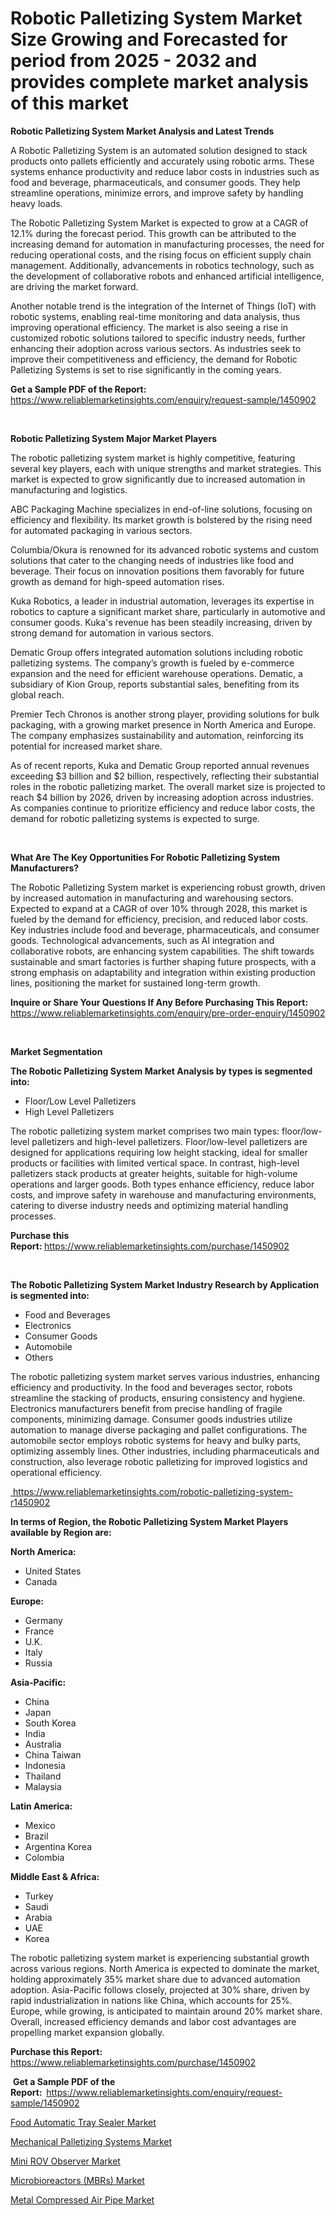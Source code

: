 <p><h1>Robotic Palletizing System Market Size Growing and Forecasted for period from 2025 - 2032 and provides complete market analysis of this market</h1></p><p><strong>Robotic Palletizing System Market Analysis and Latest Trends</strong></p>
<p><p>A Robotic Palletizing System is an automated solution designed to stack products onto pallets efficiently and accurately using robotic arms. These systems enhance productivity and reduce labor costs in industries such as food and beverage, pharmaceuticals, and consumer goods. They help streamline operations, minimize errors, and improve safety by handling heavy loads.</p><p>The Robotic Palletizing System Market is expected to grow at a CAGR of 12.1% during the forecast period. This growth can be attributed to the increasing demand for automation in manufacturing processes, the need for reducing operational costs, and the rising focus on efficient supply chain management. Additionally, advancements in robotics technology, such as the development of collaborative robots and enhanced artificial intelligence, are driving the market forward.</p><p>Another notable trend is the integration of the Internet of Things (IoT) with robotic systems, enabling real-time monitoring and data analysis, thus improving operational efficiency. The market is also seeing a rise in customized robotic solutions tailored to specific industry needs, further enhancing their adoption across various sectors. As industries seek to improve their competitiveness and efficiency, the demand for Robotic Palletizing Systems is set to rise significantly in the coming years.</p></p>
<p><strong>Get a Sample PDF of the Report:&nbsp;</strong> <a href="https://www.reliablemarketinsights.com/enquiry/request-sample/1450902?utm_campaign=1938&utm_medium=2&utm_source=Github&utm_content=ia&utm_term=28022025&utm_id=robotic-palletizing-system">https://www.reliablemarketinsights.com/enquiry/request-sample/1450902</a></p>
<p>&nbsp;</p>
<p><strong>Robotic Palletizing System Major Market Players</strong></p>
<p><p>The robotic palletizing system market is highly competitive, featuring several key players, each with unique strengths and market strategies. This market is expected to grow significantly due to increased automation in manufacturing and logistics.</p><p>ABC Packaging Machine specializes in end-of-line solutions, focusing on efficiency and flexibility. Its market growth is bolstered by the rising need for automated packaging in various sectors. </p><p>Columbia/Okura is renowned for its advanced robotic systems and custom solutions that cater to the changing needs of industries like food and beverage. Their focus on innovation positions them favorably for future growth as demand for high-speed automation rises.</p><p>Kuka Robotics, a leader in industrial automation, leverages its expertise in robotics to capture a significant market share, particularly in automotive and consumer goods. Kuka's revenue has been steadily increasing, driven by strong demand for automation in various sectors.</p><p>Dematic Group offers integrated automation solutions including robotic palletizing systems. The company’s growth is fueled by e-commerce expansion and the need for efficient warehouse operations. Dematic, a subsidiary of Kion Group, reports substantial sales, benefiting from its global reach.</p><p>Premier Tech Chronos is another strong player, providing solutions for bulk packaging, with a growing market presence in North America and Europe. The company emphasizes sustainability and automation, reinforcing its potential for increased market share.</p><p>As of recent reports, Kuka and Dematic Group reported annual revenues exceeding $3 billion and $2 billion, respectively, reflecting their substantial roles in the robotic palletizing market. The overall market size is projected to reach $4 billion by 2026, driven by increasing adoption across industries. As companies continue to prioritize efficiency and reduce labor costs, the demand for robotic palletizing systems is expected to surge.</p></p>
<p>&nbsp;</p>
<p><strong>What Are The Key Opportunities For Robotic Palletizing System Manufacturers?</strong></p>
<p><p>The Robotic Palletizing System market is experiencing robust growth, driven by increased automation in manufacturing and warehousing sectors. Expected to expand at a CAGR of over 10% through 2028, this market is fueled by the demand for efficiency, precision, and reduced labor costs. Key industries include food and beverage, pharmaceuticals, and consumer goods. Technological advancements, such as AI integration and collaborative robots, are enhancing system capabilities. The shift towards sustainable and smart factories is further shaping future prospects, with a strong emphasis on adaptability and integration within existing production lines, positioning the market for sustained long-term growth.</p></p>
<p><strong>Inquire or Share Your Questions If Any Before Purchasing This Report:</strong> <a href="https://www.reliablemarketinsights.com/enquiry/pre-order-enquiry/1450902?utm_campaign=1938&utm_medium=2&utm_source=Github&utm_content=ia&utm_term=28022025&utm_id=robotic-palletizing-system">https://www.reliablemarketinsights.com/enquiry/pre-order-enquiry/1450902</a></p>
<p>&nbsp;</p>
<p><strong>Market Segmentation</strong></p>
<p><strong>The Robotic Palletizing System Market Analysis by types is segmented into:</strong></p>
<p><ul><li>Floor/Low Level Palletizers</li><li>High Level Palletizers</li></ul></p>
<p><p>The robotic palletizing system market comprises two main types: floor/low-level palletizers and high-level palletizers. Floor/low-level palletizers are designed for applications requiring low height stacking, ideal for smaller products or facilities with limited vertical space. In contrast, high-level palletizers stack products at greater heights, suitable for high-volume operations and larger goods. Both types enhance efficiency, reduce labor costs, and improve safety in warehouse and manufacturing environments, catering to diverse industry needs and optimizing material handling processes.</p></p>
<p><strong>Purchase this Report:&nbsp;</strong><a href="https://www.reliablemarketinsights.com/purchase/1450902?utm_campaign=1938&utm_medium=2&utm_source=Github&utm_content=ia&utm_term=28022025&utm_id=robotic-palletizing-system">https://www.reliablemarketinsights.com/purchase/1450902</a></p>
<p>&nbsp;</p>
<p><strong>The Robotic Palletizing System Market Industry Research by Application is segmented into:</strong></p>
<p><ul><li>Food and Beverages</li><li>Electronics</li><li>Consumer Goods</li><li>Automobile</li><li>Others</li></ul></p>
<p><p>The robotic palletizing system market serves various industries, enhancing efficiency and productivity. In the food and beverages sector, robots streamline the stacking of products, ensuring consistency and hygiene. Electronics manufacturers benefit from precise handling of fragile components, minimizing damage. Consumer goods industries utilize automation to manage diverse packaging and pallet configurations. The automobile sector employs robotic systems for heavy and bulky parts, optimizing assembly lines. Other industries, including pharmaceuticals and construction, also leverage robotic palletizing for improved logistics and operational efficiency.</p></p>
<p><a href="https://www.reliablemarketinsights.com/robotic-palletizing-system-r1450902?utm_campaign=1938&utm_medium=2&utm_source=Github&utm_content=ia&utm_term=28022025&utm_id=robotic-palletizing-system">&nbsp;https://www.reliablemarketinsights.com/robotic-palletizing-system-r1450902</a></p>
<p><strong>In terms of Region, the Robotic Palletizing System Market Players available by Region are:</strong></p>
<p>
    <p> <strong> North America: </strong>
        <ul>
            <li>United States</li>
            <li>Canada</li>
        </ul>
        </p> 
    <p> <strong> Europe: </strong>
        <ul>
            <li>Germany</li>
            <li>France</li>
            <li>U.K.</li>
            <li>Italy</li>
            <li>Russia</li>
        </ul>
        </p> 
    <p> <strong> Asia-Pacific: </strong>
        <ul>
            <li>China</li>
            <li>Japan</li>
            <li>South Korea</li>
            <li>India</li>
            <li>Australia</li>
            <li>China Taiwan</li>
            <li>Indonesia</li>
            <li>Thailand</li>
            <li>Malaysia</li>
        </ul>
        </p> 
    <p> <strong> Latin America: </strong>
        <ul>
            <li>Mexico</li>
            <li>Brazil</li>
            <li>Argentina Korea</li>
            <li>Colombia</li>
        </ul>
        </p> 
    <p> <strong> Middle East & Africa: </strong>
        <ul>
            <li>Turkey</li>
            <li>Saudi</li>
            <li>Arabia</li>
            <li>UAE</li>
            <li>Korea</li>
        </ul>
    </p>
    </p>
<p><p>The robotic palletizing system market is experiencing substantial growth across various regions. North America is expected to dominate the market, holding approximately 35% market share due to advanced automation adoption. Asia-Pacific follows closely, projected at 30% share, driven by rapid industrialization in nations like China, which accounts for 25%. Europe, while growing, is anticipated to maintain around 20% market share. Overall, increased efficiency demands and labor cost advantages are propelling market expansion globally.</p></p>
<p><strong>Purchase this Report: </strong><a href="https://www.reliablemarketinsights.com/purchase/1450902?utm_campaign=1938&utm_medium=2&utm_source=Github&utm_content=ia&utm_term=28022025&utm_id=robotic-palletizing-system">https://www.reliablemarketinsights.com/purchase/1450902</a></p>
<p>&nbsp;<strong>Get a Sample PDF of the Report:&nbsp;&nbsp;</strong><a href="https://www.reliablemarketinsights.com/enquiry/request-sample/1450902?utm_campaign=1938&utm_medium=2&utm_source=Github&utm_content=ia&utm_term=28022025&utm_id=robotic-palletizing-system">https://www.reliablemarketinsights.com/enquiry/request-sample/1450902</a></p>
<p><strong></strong></p>
<p><p><a href="https://github.com/djembashote/Market-Research-Report-List-1/blob/main/food-automatic-tray-sealer-market.md?utm_campaign=1938&utm_medium=2&utm_source=Github&utm_content=ia&utm_term=28022025&utm_id=robotic-palletizing-system">Food Automatic Tray Sealer Market</a></p><p><a href="https://github.com/xtysizov/Market-Research-Report-List-1/blob/main/mechanical-palletizing-systems-market.md?utm_campaign=1938&utm_medium=2&utm_source=Github&utm_content=ia&utm_term=28022025&utm_id=robotic-palletizing-system">Mechanical Palletizing Systems Market</a></p><p><a href="https://github.com/vjorelaclliv/Market-Research-Report-List-1/blob/main/mini-rov-observer-market.md?utm_campaign=1938&utm_medium=2&utm_source=Github&utm_content=ia&utm_term=28022025&utm_id=robotic-palletizing-system">Mini ROV Observer Market</a></p><p><a href="https://github.com/techerghalim/Market-Research-Report-List-1/blob/main/microbioreactors-mbrs-market.md?utm_campaign=1938&utm_medium=2&utm_source=Github&utm_content=ia&utm_term=28022025&utm_id=robotic-palletizing-system">Microbioreactors (MBRs) Market</a></p><p><a href="https://github.com/aiexisaliwan/Market-Research-Report-List-1/blob/main/metal-compressed-air-pipe-market.md?utm_campaign=1938&utm_medium=2&utm_source=Github&utm_content=ia&utm_term=28022025&utm_id=robotic-palletizing-system">Metal Compressed Air Pipe Market</a></p></p>